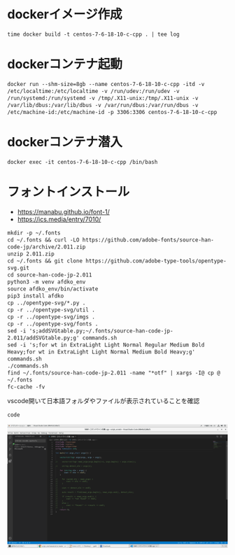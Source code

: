 # dockerイメージ作成

```
time docker build -t centos-7-6-18-10-c-cpp . | tee log
```

# dockerコンテナ起動

```
docker run --shm-size=8gb --name centos-7-6-18-10-c-cpp -itd -v /etc/localtime:/etc/localtime -v /run/udev:/run/udev -v /run/systemd:/run/systemd -v /tmp/.X11-unix:/tmp/.X11-unix -v /var/lib/dbus:/var/lib/dbus -v /var/run/dbus:/var/run/dbus -v /etc/machine-id:/etc/machine-id -p 3306:3306 centos-7-6-18-10-c-cpp
```

# dockerコンテナ潜入

```
docker exec -it centos-7-6-18-10-c-cpp /bin/bash
```

# フォントインストール

- https://manabu.github.io/font-1/
- https://ics.media/entry/7010/

```
mkdir -p ~/.fonts
cd ~/.fonts && curl -LO https://github.com/adobe-fonts/source-han-code-jp/archive/2.011.zip
unzip 2.011.zip
cd ~/.fonts && git clone https://github.com/adobe-type-tools/opentype-svg.git
cd source-han-code-jp-2.011
python3 -m venv afdko_env
source afdko_env/bin/activate
pip3 install afdko
cp ../opentype-svg/*.py .
cp -r ../opentype-svg/util .
cp -r ../opentype-svg/imgs .
cp -r ../opentype-svg/fonts .
sed -i 's;addSVGtable.py;~/.fonts/source-han-code-jp-2.011/addSVGtable.py;g' commands.sh
sed -i 's;for wt in ExtraLight Light Normal Regular Medium Bold Heavy;for wt in ExtraLight Light Normal Medium Bold Heavy;g' commands.sh
./commands.sh
find ~/.fonts/source-han-code-jp-2.011 -name "*otf" | xargs -I@ cp @ ~/.fonts
fc-cache -fv
```

vscode開いて日本語フォルダやファイルが表示されていることを確認
```
code
```

![](./90.png)
